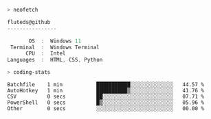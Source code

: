 ```zsh
> neofetch
```

<!--align="left" src="https://github.com/fluteds.png" alt="logo.png" width="200"/>-->

```csharp
fluteds@github
----------------

       OS  :  Windows 11
 Terminal  :  Windows Terminal
      CPU  :  Intel
Languages  :  HTML, CSS, Python
```

```zsh
> coding-stats
```

<!--START_SECTION:waka-->

```text
Batchfile    1 min           ███████████░░░░░░░░░░░░░░   44.57 %
AutoHotkey   1 min           ██████████▒░░░░░░░░░░░░░░   41.76 %
CSV          0 secs          ██░░░░░░░░░░░░░░░░░░░░░░░   07.71 %
PowerShell   0 secs          █▒░░░░░░░░░░░░░░░░░░░░░░░   05.96 %
Other        0 secs          ░░░░░░░░░░░░░░░░░░░░░░░░░   00.00 %
```

<!--END_SECTION:waka-->
